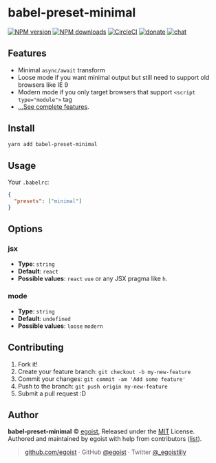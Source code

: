 
# babel-preset-minimal

[![NPM version](https://img.shields.io/npm/v/babel-preset-minimal.svg?style=flat)](https://npmjs.com/package/babel-preset-minimal) [![NPM downloads](https://img.shields.io/npm/dm/babel-preset-minimal.svg?style=flat)](https://npmjs.com/package/babel-preset-minimal) [![CircleCI](https://circleci.com/gh/egoist/babel-preset-minimal/tree/master.svg?style=shield)](https://circleci.com/gh/egoist/babel-preset-minimal/tree/master)  [![donate](https://img.shields.io/badge/$-donate-ff69b4.svg?maxAge=2592000&style=flat)](https://github.com/egoist/donate) [![chat](https://img.shields.io/badge/chat-on%20discord-7289DA.svg?style=flat)](https://chat.egoist.moe)

## Features

- Minimal `async/await` transform
- Loose mode if you want minimal output but still need to support old browsers like IE 9
- Modern mode if you only target browsers that support `<script type="module">` tag
- [...See complete features](./test/snapshots/index.test.js.md).

## Install

```bash
yarn add babel-preset-minimal
```

## Usage

Your `.babelrc`:

```json
{
  "presets": ["minimal"]
}
```

## Options

### jsx

- __Type__: `string`
- __Default__: `react`
- __Possible values__: `react` `vue` or any JSX pragma like `h`.

### mode

- __Type__: `string`
- __Default__: `undefined`
- __Possible values__: `loose` `modern`

## Contributing

1. Fork it!
2. Create your feature branch: `git checkout -b my-new-feature`
3. Commit your changes: `git commit -am 'Add some feature'`
4. Push to the branch: `git push origin my-new-feature`
5. Submit a pull request :D


## Author

**babel-preset-minimal** © [egoist](https://github.com/egoist), Released under the [MIT](./LICENSE) License.<br>
Authored and maintained by egoist with help from contributors ([list](https://github.com/egoist/babel-preset-minimal/contributors)).

> [github.com/egoist](https://github.com/egoist) · GitHub [@egoist](https://github.com/egoist) · Twitter [@_egoistlily](https://twitter.com/_egoistlily)
